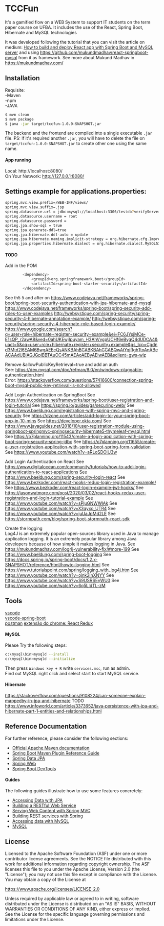 # TCCFun
It's a gamified flow on a WEB System to support IT students on the term paper course on UFBA. It includes the use of the React, Spring Boot, Hibernate and MySQL technologies

It was developed following the tutorial that you can visit the article on medium: [How to build and deploy React app with Spring Boot and MySQL server](https://medium.com/@mukundmadhav/build-and-deploy-react-app-with-spring-boot-and-mysql-6f888eb0c600) and using https://github.com/mukundmadhav/react-springboot-mysql from it as framework. See more about Mukund Madhav in https://mukundmadhav.com/

## Installation
Requisite:       
  -Maven       
  -npm       
  -JAVA

```sh
$ mvn clean
$ mvn package
$ java -jar target/tccfun-1.0.0-SNAPSHOT.jar
```
The backend and the frontend are compiled into a single executable `.jar` file.
PS: If it's required another `.jar`, you will have to delete the file on `target/tccfun-1.0.0-SNAPSHOT.jar` to create other one using the same name.

####  App running
Local:            http://localhost:8080/       
  On Your Network:  http://127.0.0.1:8080/    

## Settings example for applications.properties:
```sh
spring.mvc.view.prefix=/WEB-INF/views/
spring.mvc.view.suffix=.jsp
spring.datasource.url = jdbc:mysql://localhost:3306/testdb?verifyServerCertificate=false&useSSL=false&requireSSL=false&useJDBCCompliantTimezoneShift=true&serverTimezone=UTC
spring.datasource.username = root
spring.datasource.password = 
spring.jpa.show-sql = true 
spring.jpa.generate-ddl=true
spring.jpa.hibernate.ddl-auto = update
spring.jpa.hibernate.naming.implicit-strategy = org.hibernate.cfg.ImprovedNamingStrategy
spring.jpa.properties.hibernate.dialect = org.hibernate.dialect.MySQL5InnoDBDialect
```

#### TODO
Add in the POM
```sh
        <dependency>
            <groupId>org.springframework.boot</groupId>
            <artifactId>spring-boot-starter-security</artifactId>
        </dependency>
```

See th5 5 and after on https://www.codejava.net/frameworks/spring-boot/spring-boot-security-authentication-with-jpa-hibernate-and-mysql
    https://www.codejava.net/frameworks/spring-boot/spring-security-add-roles-to-user-examples
    http://websystique.com/spring-security/spring-security-4-hibernate-annotation-example/
    http://websystique.com/spring-security/spring-security-4-hibernate-role-based-login-example/
    https://www.google.com/search?q=user+role+hibernate+register+security+example&ei=FC6JYsjMCe-E1sQP_r2awA8&ved=0ahUKEwjIpuyam_H3AhVvgpUCHf6eBvgQ4dUDCA4&uact=5&oq=user+role+hibernate+register+security+example&gs_lcp=Cgdnd3Mtd2l6EAM6BwgAEEcQsANKBAhBGABKBAhGGABQwAtYqjRghTtoAnABeACAAdUBiAGJGpIBBTAuOC45mAEAoAEByAEIwAEB&sclient=gws-wiz

Remove &allowPublicKeyRetrieval=true and add an auth       
  See: https://dev.mysql.com/doc/refman/8.0/en/windows-pluggable-authentication.html       
  Error: https://stackoverflow.com/questions/57416600/connection-spring-boot-mysql-public-key-retrieval-is-not-allowed

Add Login Authentication on SpringBoot
 See https://www.codejava.net/frameworks/spring-boot/user-registration-and-login-tutorial
 See https://spring.io/guides/gs/securing-web/
 See https://www.baeldung.com/registration-with-spring-mvc-and-spring-security
 See https://dzone.com/articles/add-login-to-your-spring-boot-app-in-10-mins
 See https://developer.okta.com/
 See https://www.javaguides.net/2018/10/user-registration-module-using-springboot-springmvc-springsecurity-hibernate5-thymeleaf-mysql.html
 See https://o7planning.org/11543/create-a-login-application-with-spring-boot-spring-security-spring-jdbc
 See https://o7planning.org/11655/create-a-user-registration-application-with-spring-boot-spring-form-validation
 See https://www.youtube.com/watch?v=aRLoSDOlU3w

Add Login Authentication on React
 See https://www.digitalocean.com/community/tutorials/how-to-add-login-authentication-to-react-applications
 See https://www.baeldung.com/spring-security-login-react
 See https://www.bezkoder.com/react-hooks-redux-login-registration-example/
 See https://www.bezkoder.com/react-login-example-jwt-hooks/
 See https://jasonwatmore.com/post/2020/03/02/react-hooks-redux-user-registration-and-login-tutorial-example
 See https://www.youtube.com/watch?v=sPjuGNWWlAk
 See https://www.youtube.com/watch?v=X3qyxo_UTR4
 See https://www.youtube.com/watch?v=juUaJpMd2LE
 See https://stormpath.com/blog/spring-boot-stormpath-react-sdk

Create the logging  
  Log4J is an extremely popular open-sources library used in Java to manage application logging. It is an extremely popular library among Java developers because of how simple it makes logging in Java. 
  See https://mukundmadhav.com/log4j-vulnerability-fix/#more-199
  See https://www.baeldung.com/spring-boot-logging
  See https://docs.spring.io/spring-boot/docs/1.2.x-SNAPSHOT/reference/html/howto-logging.html
  See https://www.tutorialspoint.com/spring/logging_with_log4j.htm
  See https://www.youtube.com/watch?v=ojnk2inXNYY
  See https://www.youtube.com/watch?v=S9USRSEyWU0
  See https://www.youtube.com/watch?v=6q5LldTL-zM

## Tools
[vscode](https://code.visualstudio.com/sha/download?build=stable&os=win32-x64-user)       
  [vscode-spring-boot](https://github.com/spring-projects/sts4/tree/main/vscode-extensions/vscode-spring-boot#usage)       
  [postman](https://www.postman.com/downloads/)
  [extensão do chrome: React Redux](https://github.com/reduxjs/redux-devtools)

#### MySQL
Please Try the following steps:
```sh
c:\mysql\bin>mysqld --install
c:\mysql\bin>mysqld --initialize
```
Then press `Windows key + R` write `services.msc`, run as admin.       
  Find out MySQL right click and select start to start MySQL service.

#### Hibernate
https://stackoverflow.com/questions/9108224/can-someone-explain-mappedby-in-jpa-and-hibernate
  TODO
  https://www.infoworld.com/article/3373652/java-persistence-with-jpa-and-hibernate-part-1-entities-and-relationships.html

## Reference Documentation
For further reference, please consider the following sections:

* [Official Apache Maven documentation](https://maven.apache.org/guides/index.html)
* [Spring Boot Maven Plugin Reference Guide](https://docs.spring.io/spring-boot/docs/2.2.4.RELEASE/maven-plugin/)
* [Spring Data JPA](https://docs.spring.io/spring-boot/docs/2.2.4.RELEASE/reference/htmlsingle/#boot-features-jpa-and-spring-data)
* [Spring Web](https://docs.spring.io/spring-boot/docs/2.2.4.RELEASE/reference/htmlsingle/#boot-features-developing-web-applications)
* [Spring Boot DevTools](https://docs.spring.io/spring-boot/docs/2.2.4.RELEASE/reference/htmlsingle/#using-boot-devtools)

#### Guides
The following guides illustrate how to use some features concretely:

* [Accessing Data with JPA](https://spring.io/guides/gs/accessing-data-jpa/)
* [Building a RESTful Web Service](https://spring.io/guides/gs/rest-service/)
* [Serving Web Content with Spring MVC](https://spring.io/guides/gs/serving-web-content/)
* [Building REST services with Spring](https://spring.io/guides/tutorials/bookmarks/)
* [Accessing data with MySQL](https://spring.io/guides/gs/accessing-data-mysql/)
* [MySQL](https://www.devmedia.com.br/guia/tecnologia-mysql/34335)

## License
Licensed to the Apache Software Foundation (ASF) under one
 or more contributor license agreements.  See the NOTICE file
 distributed with this work for additional information
 regarding copyright ownership.  The ASF licenses this file
 to you under the Apache License, Version 2.0 (the
 "License"); you may not use this file except in compliance
 with the License.  You may obtain a copy of the License at

https://www.apache.org/licenses/LICENSE-2.0

 Unless required by applicable law or agreed to in writing,
 software distributed under the License is distributed on an
 "AS IS" BASIS, WITHOUT WARRANTIES OR CONDITIONS OF ANY
 KIND, either express or implied.  See the License for the
 specific language governing permissions and limitations
 under the License.